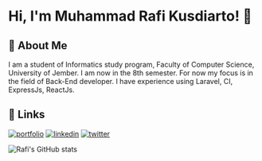 # Hi, I'm Muhammad Rafi Kusdiarto! 👋

## 🚀 About Me
I am a student of Informatics study program, Faculty of Computer Science, University of Jember. I am now in the 8th semester. For now my focus is in the field of Back-End developer. I have experience using Laravel, CI, ExpressJs, ReactJs.


## 🔗 Links
[![portfolio](https://img.shields.io/badge/my_portfolio-fb8500?style=for-the-badge&logo=ko-fi&logoColor=white)](https://muhammad-rafi-portfolio.vercel.app/)
[![linkedin](https://img.shields.io/badge/linkedin-0A66C2?style=for-the-badge&logo=linkedin&logoColor=white)](https://www.linkedin.com/in/muhammad-rafi-kusdiarto-265a09218/)
[![twitter](https://img.shields.io/badge/twitter-1DA1F2?style=for-the-badge&logo=twitter&logoColor=white)](https://twitter.com/)


![Rafi's GitHub stats](https://github-readme-stats.vercel.app/api?username=rafikusdiarto&show_icons=true&theme=radical)
